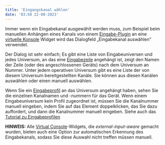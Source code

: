 ```yaml
---
title: 'Eingangskanal wählen'
date: '03:50 22-08-2023'
---
```


Immer wenn ein Eingabekanal ausgewählt werden muss, zum Beispiel beim manuellen Anhängen eines Kanals von einem [Eingabe-Plugin](/basics/glossary-and-concepts#input-output-plugins) an eine [virtuelle Konsole](/virtual-console) Widget wird das Dialogfeld „Eingabekanal auswählen“ verwendet.

Der Dialog ist sehr einfach; Es gibt eine Liste von Eingabeuniversen und jedes Universum, an das eine [Eingabezeile](/basics/glossary-and-concepts#input-output-plugins) angehängt ist, zeigt den Namen der Zeile (oder des angeschlossenen Geräts) nach dem Universum an Nummer. Unter jedem operativen Universum gibt es eine Liste der von diesem Universum bereitgestellten Kanäle. Sie können aus diesen Kanälen auswählen oder einen manuell auswählen.

Wenn Sie ein [Eingabeprofil](/basics/glossary-and-concepts#input-profiles) an das Universum angehängt haben, sehen Sie die einzelnen Kanalnamen und -nummern für das Gerät. Wenn einem Eingabeuniversum kein Profil zugeordnet ist, müssen Sie die Kanalnummer manuell eingeben, indem Sie auf das Element doppelklicken, das Sie dazu auffordert, und dann die Kanalnummer manuell eingeben. Siehe auch das [Tutorial zu Eingabeprofilen](how-to-input-profiles)

**HINWEIS:** Alle [Virtual Console](/virtual-console)-Widgets, die _external-input-aware_ gemacht wurden, bieten auch eine Option zur automatischen Erkennung des Eingabekanals, sodass Sie diese Auswahl nicht treffen müssen manuell.